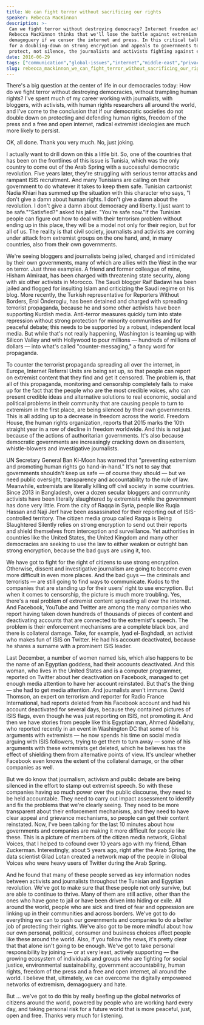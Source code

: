 ```yaml
---
title: We can fight terror without sacrificing our rights
speaker: Rebecca MacKinnon
description: >-
 Can we fight terror without destroying democracy? Internet freedom activist
 Rebecca MacKinnon thinks that we'll lose the battle against extremism and
 demagoguery if we censor the internet and press. In this critical talk, she calls
 for a doubling-down on strong encryption and appeals to governments to better
 protect, not silence, the journalists and activists fighting against extremists.
date: 2016-06-29
tags: ["communication","global-issues","internet","middle-east","privacy","protests","democracy","security","social-media","society","technology","terrorism","violence","war","web","surveillance","encryption"]
slug: rebecca_mackinnon_we_can_fight_terror_without_sacrificing_our_rights
---
```


There's a big question at the center of life in our democracies today: How do we fight
terror without destroying democracies, without trampling human rights? I've spent much of
my career working with journalists, with bloggers, with activists, with human rights
researchers all around the world, and I've come to the conclusion that if our democratic
societies do not double down on protecting and defending human rights, freedom of the
press and a free and open internet, radical extremist ideologies are much more likely to
persist.

OK, all done. Thank you very much. No, just joking.

I actually want to drill down on this a little bit. So, one of the countries that has been
on the frontlines of this issue is Tunisia, which was the only country to come out of the
Arab Spring with a successful democratic revolution. Five years later, they're struggling
with serious terror attacks and rampant ISIS recruitment. And many Tunisians are calling
on their government to do whatever it takes to keep them safe. Tunisian cartoonist Nadia
Khiari has summed up the situation with this character who says, "I don't give a damn
about human rights. I don't give a damn about the revolution. I don't give a damn about
democracy and liberty. I just want to be safe.""Satisfied?" asked his jailer. "You're safe
now."If the Tunisian people can figure out how to deal with their terrorism problem
without ending up in this place, they will be a model not only for their region, but for
all of us. The reality is that civil society, journalists and activists are coming under
attack from extremist groups on the one hand, and, in many countries, also from their own
governments.

We're seeing bloggers and journalists being jailed, charged and intimidated by their own
governments, many of which are allies with the West in the war on terror. Just three
examples. A friend and former colleague of mine, Hisham Almiraat, has been charged with
threatening state security, along with six other activists in Morocco. The Saudi blogger
Raif Badawi has been jailed and flogged for insulting Islam and criticizing the Saudi
regime on his blog. More recently, the Turkish representative for Reporters Without
Borders, Erol Önderoglu, has been detained and charged with spreading terrorist
propaganda, because he and some other activists have been supporting Kurdish
media. Anti-terror measures quickly turn into state repression without strong protection
for minority communities and for peaceful debate; this needs to be supported by a robust,
independent local media. But while that's not really happening, Washington is teaming up
with Silicon Valley and with Hollywood to pour millions — hundreds of millions of dollars
— into what's called "counter-messaging," a fancy word for propaganda.

To counter the terrorist propaganda spreading all over the internet, in Europe, Internet
Referral Units are being set up, so that people can report on extremist content that they
find and get it censored. The problem is, that all of this propaganda, monitoring and
censorship completely fails to make up for the fact that the people who are the most
credible voices, who can present credible ideas and alternative solutions to real
economic, social and political problems in their community that are causing people to turn
to extremism in the first place, are being silenced by their own governments. This is all
adding up to a decrease in freedom across the world. Freedom House, the human rights
organization, reports that 2015 marks the 10th straight year in a row of decline in
freedom worldwide. And this is not just because of the actions of authoritarian
governments. It's also because democratic governments are increasingly cracking down on
dissenters, whistle-blowers and investigative journalists.

UN Secretary General Ban Ki-Moon has warned that "preventing extremism and promoting human
rights go hand-in-hand." It's not to say that governments shouldn't keep us safe — of
course they should — but we need public oversight, transparency and accountability to the
rule of law. Meanwhile, extremists are literally killing off civil society in some
countries. Since 2013 in Bangladesh, over a dozen secular bloggers and community activists
have been literally slaughtered by extremists while the government has done very little.
From the city of Raqqa in Syria, people like Ruqia Hassan and Naji Jerf have been
assassinated for their reporting out of ISIS-controlled territory. The citizen media group
called Raqqa is Being Slaughtered Silently relies on strong encryption to send out their
reports and shield themselves from interception and surveillance. Yet authorities in
countries like the United States, the United Kingdom and many other democracies are
seeking to use the law to either weaken or outright ban strong encryption, because the bad
guys are using it, too.

We have got to fight for the right of citizens to use strong encryption. Otherwise,
dissent and investigative journalism are going to become even more difficult in even more
places. And the bad guys — the criminals and terrorists — are still going to find ways to
communicate. Kudos to the companies that are standing up for their users' right to use
encryption. But when it comes to censorship, the picture is much more troubling. Yes,
there's a real problem of extremist content spreading all over the internet. And Facebook,
YouTube and Twitter are among the many companies who report having taken down hundreds of
thousands of pieces of content and deactivating accounts that are connected to the
extremist's speech. The problem is their enforcement mechanisms are a complete black box,
and there is collateral damage. Take, for example, Iyad el-Baghdadi, an activist who makes
fun of ISIS on Twitter. He had his account deactivated, because he shares a surname with a
prominent ISIS leader.

Last December, a number of women named Isis, which also happens to be the name of an
Egyptian goddess, had their accounts deactivated. And this woman, who lives in the United
States and is a computer programmer, reported on Twitter about her deactivation on
Facebook, managed to get enough media attention to have her account reinstated. But that's
the thing — she had to get media attention. And journalists aren't immune. David Thomson,
an expert on terrorism and reporter for Radio France International, had reports deleted
from his Facebook account and had his account deactivated for several days, because they
contained pictures of ISIS flags, even though he was just reporting on ISIS, not promoting
it. And then we have stories from people like this Egyptian man, Ahmed Abdellahy, who
reported recently in an event in Washington DC that some of his arguments with extremists
— he now spends his time on social media arguing with ISIS followers, trying to get them
to turn away — some of his arguments with these extremists get deleted, which he believes
has the effect of shielding them from alternative points of view. It's unclear whether
Facebook even knows the extent of the collateral damage, or the other companies as
well.

But we do know that journalism, activism and public debate are being silenced in the
effort to stamp out extremist speech. So with these companies having so much power over the
public discourse, they need to be held accountable. They need to carry out impact
assessment to identify and fix the problems that we're clearly seeing. They need to be
more transparent about their enforcement mechanisms, and they need to have clear appeal
and grievance mechanisms, so people can get their content reinstated. Now, I've been
talking for the last 10 minutes about how governments and companies are making it more
difficult for people like these. This is a picture of members of the citizen media
network, Global Voices, that I helped to cofound over 10 years ago with my friend, Ethan
Zuckerman. Interestingly, about 5 years ago, right after the Arab Spring, the data
scientist Gilad Lotan created a network map of the people in Global Voices who were heavy
users of Twitter during the Arab Spring.

And he found that many of these people served as key information nodes between activists
and journalists throughout the Tunisian and Egyptian revolution. We've got to make sure
that these people not only survive, but are able to continue to thrive. Many of them are
still active, other than the ones who have gone to jail or have been driven into hiding or
exile. All around the world, people who are sick and tired of fear and oppression are
linking up in their communities and across borders. We've got to do everything we can to
push our governments and companies to do a better job of protecting their rights. We've
also got to be more mindful about how our own personal, political, consumer and business
choices affect people like these around the world. Also, if you follow the news, it's
pretty clear that that alone isn't going to be enough. We've got to take personal
responsibility by joining — or at very least, actively supporting — the growing ecosystem
of individuals and groups who are fighting for social justice, environmental
sustainability, government accountability, human rights, freedom of the press and a free
and open internet, all around the world. I believe that, ultimately, we can overcome the
digitally empowered networks of extremism, demagoguery and hate.

But ... we've got to do this by really beefing up the global networks of citizens around
the world, powered by people who are working hard every day, and taking personal risk for
a future world that is more peaceful, just, open and free. Thanks very much for
listening.

<!--
ad_duration=3.33
comment_count=42
event="TEDSummit"
external_start_time=0
has_talk_citation=1
intro_duration=11.82
is_subtitle_required="False"
is_talk_featured="True"
language="en"
language_swap="False"
native_language="en"
number_of_related_talks=6
number_of_speakers=1
number_of_subtitled_videos=22
number_of_tags=17
number_of_talk_download_languages=23
number_of_talk_more_resources=0
number_of_talk_recommendations=0
number_of_talks_take_actions=2
post_ad_duration=0.83
published_timestamp="2016-09-23 14:17:47"
recording_date="2016-06-29"
speaker_description="Internet freedom activist"
speaker_is_published=1
speaker_name="Rebecca MacKinnon"
speaker_what_others_say="Just listening to her was like reading a fine book that encompassed truth while educating."
talk_more_resources=[]
talk_name="We can fight terror without sacrificing our rights"
talks_tags=["communication","global-issues","internet","middle-east","privacy","protests","democracy","security","social-media","society","technology","terrorism","violence","war","web","surveillance","encryption"]
url_audio="https://download.ted.com/talks/RebeccaMacKinnon_2016T.mp3?apikey=acme-roadrunner"
url_photo_speaker="https://pe.tedcdn.com/images/ted/3da27a99e21fcd30839906a5abb0540e477d3157_254x191.jpg"
url_photo_talk="https://s3.amazonaws.com/talkstar-photos/uploads/026de771-843b-4a52-800c-b47030f86a59/RebeccaMacKinnon_2016T-embed.jpg"
url_webpage="https://www.ted.com/talks/rebecca_mackinnon_we_can_fight_terror_without_sacrificing_our_rights"
video_type_name="TED Stage Talk"
-->